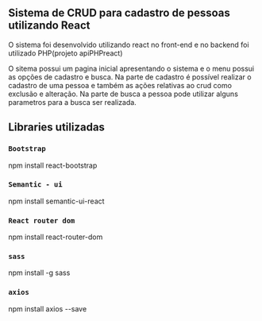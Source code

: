 ## Sistema de CRUD para cadastro de pessoas utilizando React
O sistema foi desenvolvido utilizando react no front-end e no backend foi utilizado PHP(projeto apiPHPreact)

O sitema possui um pagina inicial apresentando o sistema e o menu possui as opções de cadastro e busca.
Na parte de cadastro é possível realizar o cadastro de uma pessoa e também as ações relativas ao crud como exclusão e alteração.
Na parte de busca a pessoa pode utilizar alguns parametros para a busca ser realizada.


## Libraries utilizadas

### `Bootstrap`
npm install react-bootstrap

### `Semantic - ui`
npm install semantic-ui-react

### `React router dom`
npm install react-router-dom

### `sass`
npm install -g sass

### `axios`
npm install axios --save
